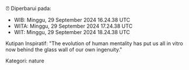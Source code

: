 ⏰ Diperbarui pada:
- WIB: Minggu, 29 September 2024 16.24.38 UTC
- WITA: Minggu, 29 September 2024 17.24.38 UTC
- WIT: Minggu, 29 September 2024 18.24.38 UTC

Kutipan Inspiratif:
"The evolution of human mentality has put us all in vitro now behind the glass wall of our own ingenuity."


Kategori: nature

